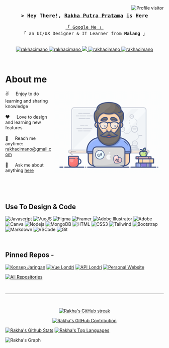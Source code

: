 <a href="https://komarev.com/ghpvc/?username=rakhacimano">
  <img align="right" src="https://komarev.com/ghpvc/?username=rakhacimano&label=Visitors&color=0e75b6&style=flat" alt="Profile visitor" />
</a>

<!-- Intro  -->
<h3 align="center">
        <samp>&gt; Hey There!,
                <b><a target="_blank" href="https://rakhacimano.github.io">Rakha Putra Pratama</a></b>
        is Here</samp>
</h3>


<p align="center"> 
  <samp>
    <a href="https://www.google.com/search?q=Rakha+Putra+Pratama">「 Google Me 」</a>
    <br>
    「 an UI/UX Designer & IT Learner from <b>Malang</b> 」
    <br>
    <br>
  </samp>
</p>

<p align="center">
 <a href="https://rakhacimano.github.io" target="blank">
  <img src="https://img.shields.io/badge/Website-DC143C?style=for-the-badge&logo=medium&logoColor=white" alt="rakhacimano" />
 </a>
 <a href="https://linkedin.com/in/rakhacimano" target="_blank">
  <img src="https://img.shields.io/badge/LinkedIn-0077B5?style=for-the-badge&logo=linkedin&logoColor=white" alt="rakhacimano"/>
 </a>
 <a href="https://twitter.com/rakhacimano" target="_blank">
  <img src="https://img.shields.io/badge/Twitter-1DA1F2?style=for-the-badge&logo=twitter&logoColor=white" />
 </a>
 <a href="https://instagram.com/rakhacimano" target="_blank">
  <img src="https://img.shields.io/badge/Instagram-fe4164?style=for-the-badge&logo=instagram&logoColor=white" alt="rakhacimano" />
 </a> 
 <a href="https://facebook.com/rakhacimano" target="_blank">
  <img src="https://img.shields.io/badge/Facebook-20BEFF?&style=for-the-badge&logo=facebook&logoColor=white" alt="rakhacimano"  />
  </a> 
</p>
<br />

<!-- About Section -->
 # About me
 
<p>
 <img align="right" width="350" src="programmer.gif" alt="Coding gif" />
  
 ✌️ &emsp; Enjoy to do learning and sharing knowledge <br/><br/>
 ❤️ &emsp; Love to design and learning new features<br/><br/>
 📧 &emsp; Reach me anytime: rakhacimano@gmail.com<br/><br/>
 💬 &emsp; Ask me about anything [here](https://github.com/rakhacimano/rakhacimano/issues)

</p>

<br/>
<br/>
<br/>

## Use To Design & Code

![Javascript](https://img.shields.io/badge/Javascript-F0DB4F?style=for-the-badge&labelColor=black&logo=javascript&logoColor=F0DB4F)
![VueJS](https://img.shields.io/badge/Vue.js-35495E?style=for-the-badge&logo=vuedotjs&logoColor=4FC08D)
![Figma](https://img.shields.io/badge/figma-%23F24E1E.svg?style=for-the-badge&logo=figma&logoColor=white)
![Framer](https://img.shields.io/badge/Framer-black?style=for-the-badge&logo=framer&logoColor=blue)
![Adobe Illustrator](https://img.shields.io/badge/adobe%20illustrator-%23FF9A00.svg?style=for-the-badge&logo=adobe%20illustrator&logoColor=white)
![Adobe](https://img.shields.io/badge/adobe-%23FF0000.svg?style=for-the-badge&logo=adobe&logoColor=white)
![Canva](https://img.shields.io/badge/Canva-%2300C4CC.svg?style=for-the-badge&logo=Canva&logoColor=white)
![Nodejs](https://img.shields.io/badge/Nodejs-3C873A?style=for-the-badge&labelColor=black&logo=node.js&logoColor=3C873A)
![MongoDB](https://img.shields.io/badge/MongoDB-4EA94B?style=for-the-badge&logo=mongodb&logoColor=white)
![HTML](https://img.shields.io/badge/HTML5-E34F26?style=for-the-badge&logo=html5&logoColor=white)
![CSS3](https://img.shields.io/badge/CSS3-1572B6?style=for-the-badge&logo=css3&logoColor=white)
![Tailwind](https://img.shields.io/badge/Tailwind_CSS-092749?style=for-the-badge&logo=tailwindcss&logoColor=06B6D4&labelColor=000000)
![Bootstrap](https://img.shields.io/badge/Bootstrap-563D7C?style=for-the-badge&logo=bootstrap&logoColor=white)
![Markdown](https://img.shields.io/badge/Markdown-000000?style=for-the-badge&logo=markdown&logoColor=white)
![VSCode](https://img.shields.io/badge/Visual_Studio-0078d7?style=for-the-badge&logo=visual%20studio&logoColor=white)
![Git](https://img.shields.io/badge/Git-F05032?style=for-the-badge&logo=git&logoColor=white)

<br/>

## Pinned Repos -
[![Konsep Jaringan](https://github-readme-stats.vercel.app/api/pin/?username=rakhacimano&repo=konsep-jaringan&border_color=7F3FBF&bg_color=0D1117&title_color=C9D1D9&text_color=8B949E&icon_color=7F3FBF)](https://github.com/rakhacimano/konsep-jaringan)
[![Vue Londri](https://github-readme-stats.vercel.app/api/pin/?username=rakhacimano&repo=vue_londri&border_color=7F3FBF&bg_color=0D1117&title_color=C9D1D9&text_color=8B949E&icon_color=7F3FBF)](https://github.com/rakhacimano/vue_londri)
[![API Londri](https://github-readme-stats.vercel.app/api/pin/?username=rakhacimano&repo=api_laundry&border_color=7F3FBF&bg_color=0D1117&title_color=C9D1D9&text_color=8B949E&icon_color=7F3FBF)](https://github.com/rakhacimano/api_laundry)
[![Personal Website](https://github-readme-stats.vercel.app/api/pin/?username=rakhacimano&repo=rakhacimano.github.io&border_color=7F3FBF&bg_color=0D1117&title_color=C9D1D9&text_color=8B949E&icon_color=7F3FBF)](https://github.com/rakhacimano/rakhacimano.github.io)

<p align="left">
  <a href="https://github.com/rakhacimano?tab=repositories" target="_blank"><img alt="All Repositories" title="All Repositories" src="https://img.shields.io/badge/-All%20Repos-2962FF?style=for-the-badge&logo=koding&logoColor=white"/></a>
</p>

<br/>
<hr/>
<br/>

<p align="center">
  <a href="https://github.com/rakhacimano">
    <img src="https://github-readme-streak-stats.herokuapp.com/?user=alsiam&theme=radical&border=7F3FBF&background=0D1117" alt="Rakha's GitHub streak"/>
  </a>
</p>

<p align="center">
  <a href="https://github.com/rakhacimano">
    <img src="https://github-profile-summary-cards.vercel.app/api/cards/profile-details?username=rakhacimano&theme=radical" alt="Rakha's GitHub Contribution"/>
  </a>
</p>

<a> 
    <a href="https://github.com/rakhacimano"><img alt="Rakha's Github Stats" src="https://denvercoder1-github-readme-stats.vercel.app/api?username=rakhacimano&show_icons=true&count_private=true&theme=react&border_color=7F3FBF&bg_color=0D1117&title_color=F85D7F&icon_color=F8D866" height="192px" width="49.5%"/></a>
  <a href="https://github.com/rakhacimano"><img alt="Rakha's Top Languages" src="https://denvercoder1-github-readme-stats.vercel.app/api/top-langs/?username=rakhacimano&langs_count=8&layout=compact&theme=react&border_color=7F3FBF&bg_color=0D1117&title_color=F85D7F&icon_color=F8D866" height="192px" width="49.5%"/></a>
  <br/>
</a>


![Rakha's Graph](https://github-readme-activity-graph.cyclic.app/graph?username=rakhacimano&custom_title=Al%20Siam's%20GitHub%20Activity%20Graph&bg_color=0D1117&color=7F3FBF&line=7F3FBF&point=7F3FBF&area_color=FFFFFF&title_color=FFFFFF&area=true)
